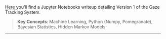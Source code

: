 <a href="https://stevebottos.github.io/jupnotes/GazeTrackerWriteup/" target="_blank">Here </a>you'll find a Jupyter Notebooks writeup detailing Version 1 of the Gaze Tracking System.<br/>
> **Key Concepts**: Machine Learning, Python (Numpy, Pomegranate), Bayesian Statistics, Hidden Markov Models
---


